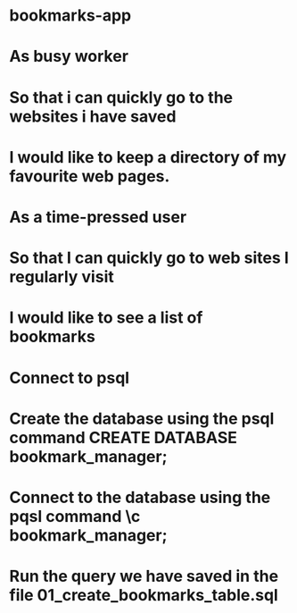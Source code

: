# bookmarks-app

# As busy worker
# So that i can quickly go to the websites i have saved
# I would like to keep a directory of my favourite web pages.

# As a time-pressed user
# So that I can quickly go to web sites I regularly visit
# I would like to see a list of bookmarks


# Connect to psql
# Create the database using the psql command CREATE DATABASE bookmark_manager;
# Connect to the database using the pqsl command \c bookmark_manager;
# Run the query we have saved in the file 01_create_bookmarks_table.sql
